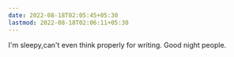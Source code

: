 ```yaml
---
date: 2022-08-18T02:05:45+05:30
lastmod: 2022-08-18T02:06:11+05:30
---
```


I'm sleepy,can't even think properly for writing. Good night people.
